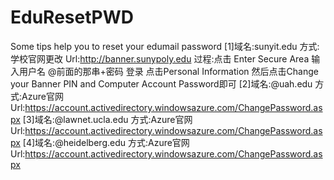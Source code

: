 # EduResetPWD
Some tips help you to reset your edumail password
[1]域名:sunyit.edu
方式:学校官网更改
Url:http://banner.sunypoly.edu
过程:点击 Enter Secure Area
输入用户名 @前面的那串+密码 登录
点击Personal Information
然后点击Change your Banner PIN and Computer Account Password即可
[2]域名:@uah.edu
方式:Azure官网
Url:https://account.activedirectory.windowsazure.com/ChangePassword.aspx
[3]域名:@lawnet.ucla.edu
方式:Azure官网
Url:https://account.activedirectory.windowsazure.com/ChangePassword.aspx
[4]域名:@heidelberg.edu
方式:Azure官网
Url:https://account.activedirectory.windowsazure.com/ChangePassword.aspx

